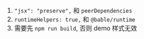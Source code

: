 1. `"jsx": "preserve",` 和 `peerDependencies`
2. `runtimeHelpers: true,` 和 `@bable/runtime`
3. 需要先 `npm run build`, 否则 demo 样式无效
